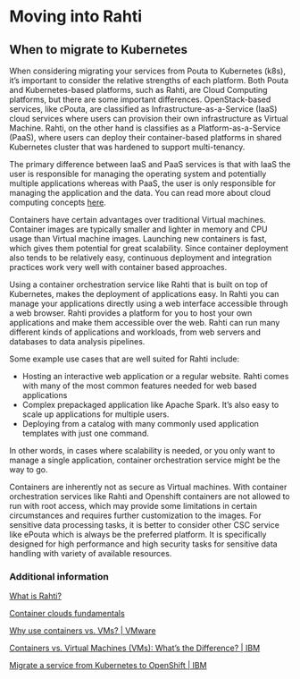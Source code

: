 # Moving into Rahti

## When to migrate to Kubernetes

When considering migrating your services from Pouta to Kubernetes (k8s), it’s important to consider the relative
strengths of each platform. Both Pouta and Kubernetes-based platforms, such as Rahti, are Cloud
Computing platforms, but there are some important differences. OpenStack-based services, like
cPouta, are classified as Infrastructure-as-a-Service (IaaS) cloud services where users can provision their own 
infrastructure as Virtual Machine. Rahti, on the other hand is classifies as a Platform-as-a-Service (PaaS), where users can deploy
their container-based platforms in shared Kubernetes cluster that was hardened to support multi-tenancy.

The primary difference between IaaS and PaaS services is that with IaaS the user is responsible
for managing the operating system and potentially multiple applications whereas with PaaS, the
user is only responsible for managing the application and the data. You can read more about cloud
computing concepts [here](concepts.md).

Containers have certain advantages over traditional Virtual machines. Container images are typically
smaller and lighter in memory and CPU usage than Virtual machine images. Launching new containers is
fast, which gives them potential for great scalability. Since container deployment also tends to be
relatively easy, continuous deployment and integration practices work very well with container based
approaches.

Using a container orchestration service like Rahti that is built on top of Kubernetes, makes the
deployment of applications easy. In Rahti you can manage your applications directly using a web
interface accessible through a web browser. Rahti provides a platform for you to host your own applications
and make them accessible over the web. Rahti can run many different kinds of applications and workloads, from web servers
and databases to data analysis pipelines.

Some example use cases that are well suited for Rahti include:

* Hosting an interactive web application or a regular website. Rahti comes with many of the most common
features needed for web based applications
* Complex prepackaged application like Apache Spark. It’s also easy to scale up applications for multiple
users.
* Deploying from a catalog with many commonly used application templates with just one command.

In other words, in cases where scalability is needed, or you only want to manage a single application, container
orchestration service might be the way to go.

Containers are inherently not as secure as Virtual machines. With container orchestration services like
Rahti and Openshift containers are not allowed to run with root access, which may provide some limitations
in certain circumstances and requires further customization to the images. For sensitive data processing tasks, 
it is better to consider other CSC service like ePouta which is always be the preferred platform. It
is specifically designed for high performance and high security tasks for sensitive data handling with variety
of available resources.

### Additional information

[What is Rahti?](rahti-what-is.md)

[Container clouds fundamentals](https://rahti-course.a3s.fi/index.html#1)

[Why use containers vs. VMs? | VMware](https://www.vmware.com/topics/glossary/content/vms-vs-containers.html)

[Containers vs. Virtual Machines (VMs): What’s the Difference? | IBM](https://www.ibm.com/cloud/blog/containers-vs-vms)

[Migrate a service from Kubernetes to OpenShift | IBM](https://developer.ibm.com/learningpaths/migrate-kubernetes-openshift/)
